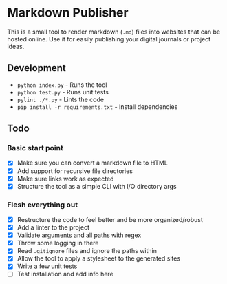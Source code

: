 # Markdown Publisher
This is a small tool to render markdown (`.md`) files into websites that can be hosted online.
Use it for easily publishing your digital journals or project ideas.

## Development
- `python index.py` - Runs the tool
- `python test.py` - Runs unit tests
- `pylint ./*.py` - Lints the code
- `pip install -r requirements.txt` - Install dependencies

## Todo
### Basic start point
- [x] Make sure you can convert a markdown file to HTML
- [x] Add support for recursive file directories
- [x] Make sure links work as expected
- [x] Structure the tool as a simple CLI with I/O directory args

### Flesh everything out
- [x] Restructure the code to feel better and be more organized/robust
- [x] Add a linter to the project
- [x] Validate arguments and all paths with regex
- [x] Throw some logging in there
- [x] Read `.gitignore` files and ignore the paths within
- [x] Allow the tool to apply a stylesheet to the generated sites
- [x] Write a few unit tests
- [ ] Test installation and add info here
